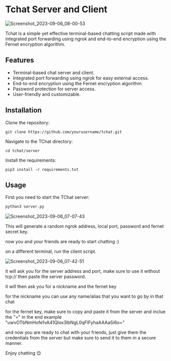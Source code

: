 # Tchat Server and Client

![Screenshot_2023-09-06_08-00-53](https://github.com/Shad0w-ops/TChat/assets/43708460/2113c837-bf01-4b07-8aef-ab4bbc443ade)

Tchat is a simple yet effective terminal-based chatting script made with integrated port forwarding using ngrok and end-to-end encryption using the Fernet encryption algorithm.

## Features

- Terminal-based chat server and client.
- Integrated port forwarding using ngrok for easy external access.
- End-to-end encryption using the Fernet encryption algorithm.
- Password protection for server access.
- User-friendly and customizable.

## Installation


  Clone the repository:
  
    git clone https://github.com/yourusername/tchat.git
   
  Navigate to the TChat directory:
  
    cd tchat/server

  Install the requirements:
  
    pip3 install -r requirements.txt

## Usage

  First you need to start the TChat server:
  ```bash
  python3 server.py
  ```
  
![Screenshot_2023-09-06_07-07-43](https://github.com/Shad0w-ops/TChat/assets/43708460/f49f4df9-dfd3-4434-a156-7512e9c62a87)

This will generate a random ngrok address, local port, password and fernet secret key.

now you and your friends are ready to start chatting :)

on a different terminal, run the client script.

![Screenshot_2023-09-06_07-42-51](https://github.com/Shad0w-ops/TChat/assets/43708460/49acf8e2-2bf8-478c-9db6-d2c644f132b9)

it will ask you for the server address and port, make sure to use it without tcp://
then paste the server password.

it will then ask you for a nickname and the fernet key

for the nickname you can use any name/alias that you want to go by in that chat

for the fernet key, make sure to copy and paste it from the server and inclue the "=" in the end example "uwvOTbNmHofe1vA41Qlox3lbNgL0qFlFyhaAAAaSi6o="

and now you are ready to chat with your friends, just give them the credentials from the server but make sure to send it to them in a secure manner.

Enjoy chatting 😊

  
